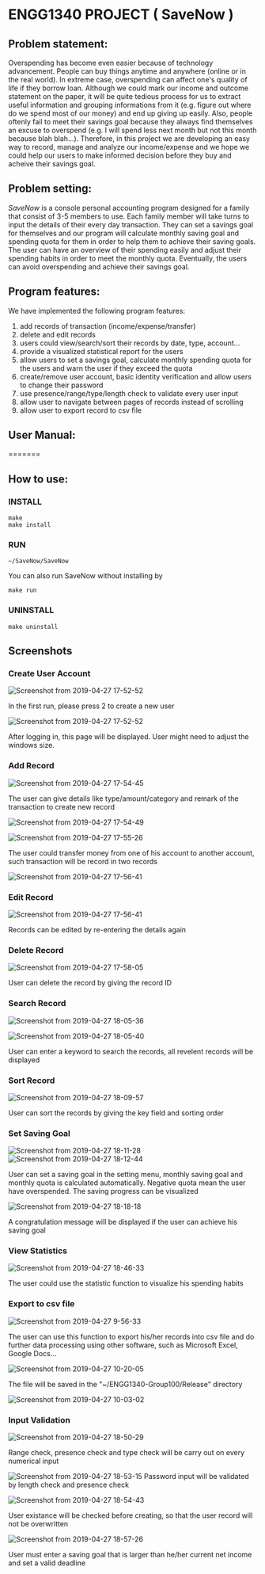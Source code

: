 # ENGG1340 PROJECT ( SaveNow )

## Problem statement:
Overspending has become even easier because of technology advancement. People can buy things anytime and anywhere (online or in the real world). In extreme case, overspending can affect one's quality of life if they borrow loan. Although we could mark our income and outcome statement on the paper, it will be quite tedious process for us to extract useful information and grouping informations from it (e.g. figure out where do we spend most of our money)  and end up giving up easily. Also, people oftenly fail to meet their savings goal because they always find themselves an excuse to overspend (e.g. I will spend less next month but not this month because blah blah...). Therefore, in this project we are developing an easy way to record, manage and analyze our income/expense and we hope we could help our users to make informed decision before they buy and acheive their savings goal.
## Problem setting: 
*SaveNow* is a console personal accounting program designed for a family that consist of 3-5 members to use. Each family member will take turns to input the details of their every day transaction. They can set a savings goal for themselves and our program will calculate monthly saving goal and spending quota for them in order to help them to achieve their saving goals. The user can have an overview of their spending easily and adjust their spending habits in order to meet the monthly quota. Eventually, the users can avoid overspending and achieve their savings goal.
## Program features:
We have implemented the following program features:
1. add records of transaction (income/expense/transfer)
2. delete and edit records
3. users could view/search/sort their records by date, type, account...
4. provide a visualized statistical report for the users
5. allow users to set a savings goal, calculate monthly spending quota for the users and warn the user if they exceed the quota
6. create/remove user account, basic identity verification and allow users to change their password
7. use presence/range/type/length check to validate every user input
8. allow user to navigate between pages of records instead of scrolling
9. allow user to export record to csv file
## User Manual:
=======

## How to use:

### INSTALL
```
make
make install
```
### RUN
```
~/SaveNow/SaveNow
```
You can also run SaveNow without installing by
```
make run
```
### UNINSTALL
```
make uninstall
```
## Screenshots

### Create User Account
![Screenshot from 2019-04-27 17-52-52](https://user-images.githubusercontent.com/15307683/56848302-c616e980-6919-11e9-9181-36d6989319d3.png)

In the first run, please press 2 to create a new user

![Screenshot from 2019-04-27 17-52-52](https://user-images.githubusercontent.com/15307683/56848302-c616e980-6919-11e9-9181-36d6989319d3.png)

After logging  in, this page will be displayed. User might need to adjust the windows size.

### Add Record
![Screenshot from 2019-04-27 17-54-45](https://user-images.githubusercontent.com/15307683/56848341-4fc6b700-691a-11e9-8760-ca9441b54e69.png)

The user can give details like type/amount/category and remark of the transaction to create new record

![Screenshot from 2019-04-27 17-54-49](https://user-images.githubusercontent.com/15307683/56848354-843a7300-691a-11e9-8ad8-2db1b6df7e2c.png)

![Screenshot from 2019-04-27 17-55-26](https://user-images.githubusercontent.com/15307683/56848360-a7652280-691a-11e9-866c-b3d88125562c.png)

The user could transfer money from one of his account to another account, such transaction will be record in two records

![Screenshot from 2019-04-27 17-56-41](https://user-images.githubusercontent.com/15307683/56848379-e09d9280-691a-11e9-8153-5e8d076e99dd.png)

### Edit Record
![Screenshot from 2019-04-27 17-56-41](https://user-images.githubusercontent.com/15307683/56848418-573a9000-691b-11e9-91bf-376dc33a353e.png)

Records can be edited by re-entering the details again

### Delete Record
![Screenshot from 2019-04-27 17-58-05](https://user-images.githubusercontent.com/15307683/56848429-79341280-691b-11e9-903f-95fb06ff4fc3.png)

User can delete the record by giving the record ID

### Search Record
![Screenshot from 2019-04-27 18-05-36](https://user-images.githubusercontent.com/15307683/56848443-a4b6fd00-691b-11e9-888d-1bd382e1204c.png)

![Screenshot from 2019-04-27 18-05-40](https://user-images.githubusercontent.com/15307683/56848445-af719200-691b-11e9-953d-4ba0bb71bc98.png)

User can enter a keyword to search the records, all revelent records will be displayed 

### Sort Record
![Screenshot from 2019-04-27 18-09-57](https://user-images.githubusercontent.com/15307683/56848460-f495c400-691b-11e9-8c7e-36824adadbdf.png)

User can sort the records by giving the key field and sorting order

### Set Saving Goal
![Screenshot from 2019-04-27 18-11-28](https://user-images.githubusercontent.com/15307683/56848478-29098000-691c-11e9-829e-44a179102093.png)
![Screenshot from 2019-04-27 18-12-44](https://user-images.githubusercontent.com/15307683/56848479-29098000-691c-11e9-9ea5-1848ef28df12.png)

User can set a saving goal in the setting menu, monthly saving goal and monthly quota is calculated automatically. Negative quota mean the user have overspended. The saving progress can be visualized 

![Screenshot from 2019-04-27 18-18-18](https://user-images.githubusercontent.com/15307683/56848495-6bcb5800-691c-11e9-93d6-94045abb94f1.png)

A congratulation message will be displayed if the user can achieve his saving goal

### View Statistics
![Screenshot from 2019-04-27 18-46-33](https://user-images.githubusercontent.com/15307683/56848522-cfee1c00-691c-11e9-8728-8177e97c4896.png)

The user could use the statistic function to visualize his spending habits

### Export to csv file
![Screenshot from 2019-04-27 9-56-33](https://user-images.githubusercontent.com/47233421/56850752-2cf7cb00-6939-11e9-9196-1ed2b864f874.png)

The user can use this function to export his/her records into csv file and do further data processing using other software, such as Microsoft Excel, Google Docs...

![Screenshot from 2019-04-27 10-20-05](https://user-images.githubusercontent.com/47233421/56850849-a643ed80-693a-11e9-919a-bccbb0fec2f2.png)

The file will be saved in the "~/ENGG1340-Group100/Release" directory

![Screenshot from 2019-04-27 10-03-02](https://user-images.githubusercontent.com/47233421/56850758-3bde7d80-6939-11e9-81a2-700f3a38c9b7.png)

### Input Validation
![Screenshot from 2019-04-27 18-50-29](https://user-images.githubusercontent.com/15307683/56848579-63275180-691d-11e9-8665-daaaa0b22adc.png)

Range check, presence check and type check will be carry out on every numerical input

![Screenshot from 2019-04-27 18-53-15](https://user-images.githubusercontent.com/15307683/56848618-bd281700-691d-11e9-993d-fc1c6f1a07b0.png)
Password input will be validated by length check and presence check

![Screenshot from 2019-04-27 18-54-43](https://user-images.githubusercontent.com/15307683/56848641-f6608700-691d-11e9-992f-af2e922a4ac6.png)

User existance will be checked before creating, so that the user record will not be overwritten

![Screenshot from 2019-04-27 18-57-26](https://user-images.githubusercontent.com/15307683/56848683-522b1000-691e-11e9-83f2-7dc7c39db3a6.png)

User must enter a saving goal that is larger than he/her current net income and set a valid deadline 


